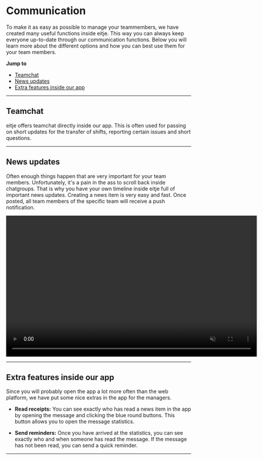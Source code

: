 # Communication

To make it as easy as possible to manage your teammembers, we have created many useful functions inside eitje. This way you can always keep everyone up-to-date through our communication functions. Below you will learn more about the different options and how you can best use them for your team members.

**Jump to**
* [Teamchat](en/communicatie?id=teamchat)
* [News updates](en/communicatie?id=news-updates)
* [Extra features inside our app](en/communicatie?id=extra-features-inside-our-app)

---

## Teamchat

eitje offers teamchat directly inside our app. This is often used for passing on short updates for the transfer of shifts, reporting certain issues and short questions.


---


## News updates

Often enough things happen that are very important for your team members. Unfortunately, it's a pain in the ass to scroll back inside chatgroups. That is why you have your own timeline inside eitje full of important news updates. Creating a news item is very easy and fast. Once posted, all team members of the specific team will receive a push notification. 


<video controls
       muted 
       src="/assets/nieuwsberichtMaken.mov"
       width="683"
       height="384">
</video>

---

## Extra features inside our app

Since you will probably open the app a lot more often than the web platform, we have put some nice extras in the app for the managers.

* **Read receipts:** You can see exactly who has read a news item in the app by opening the message and clicking the blue round buttons. This button allows you to open the message statistics.

* **Send reminders:** Once you have arrived at the statistics, you can see exactly who and when someone has read the message. If the message has not been read, you can send a quick reminder.

---